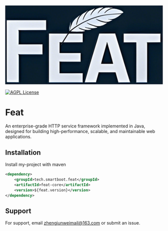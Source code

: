 
![Logo](logo.png)


[![AGPL License](https://img.shields.io/badge/license-AGPL-blue.svg)](http://www.gnu.org/licenses/agpl-3.0)


# Feat

An enterprise-grade HTTP service framework implemented in Java, designed for building high-performance, scalable, and maintainable web applications.

[//]: # (## Demo)

[//]: # (Insert gif or link to demo)


[//]: # (## Documentation)

[//]: # ()
[//]: # ([Documentation]&#40;https://smartboot.tech/feat&#41;)


[//]: # (## Features)

[//]: # ()
[//]: # (- Light/dark mode toggle)

[//]: # (- Live previews)

[//]: # (- Fullscreen mode)

[//]: # (- Cross platform)


## Installation

Install my-project with maven

```xml
<dependency>
    <groupId>tech.smartboot.feat</groupId>
    <artifactId>feat-core</artifactId>
    <version>${feat.version}</version>
</dependency>
```

[//]: # (## FAQ)

[//]: # ()
[//]: # (#### Question 1)

[//]: # ()
[//]: # (Answer 1)

[//]: # ()
[//]: # (#### Question 2)

[//]: # ()
[//]: # (Answer 2)


## Support

For support, email [zhengjunweimail@163.com](mailto:zhengjunweimail@163.com) or submit an issue.

